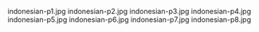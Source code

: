 indonesian-p1.jpg
indonesian-p2.jpg
indonesian-p3.jpg
indonesian-p4.jpg
indonesian-p5.jpg
indonesian-p6.jpg
indonesian-p7.jpg
indonesian-p8.jpg

